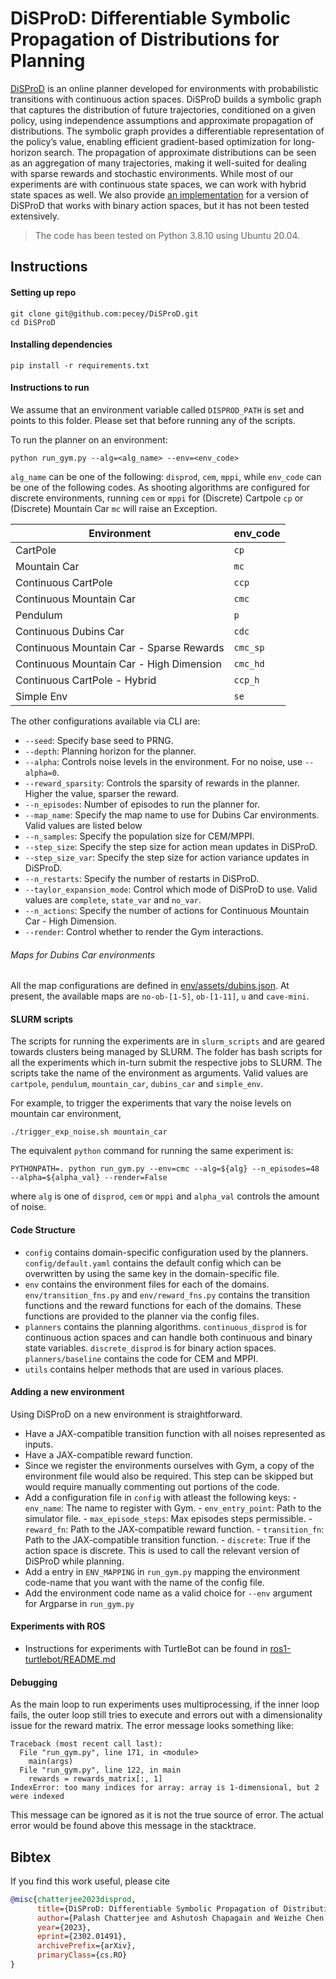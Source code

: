 # DiSProD: Differentiable Symbolic Propagation of Distributions for Planning 

[DiSProD](planners/continuous_disprod.py) is an online planner developed for environments with probabilistic transitions with continuous action spaces. DiSProD builds a symbolic graph that captures the distribution of future trajectories, conditioned on a given policy, using independence assumptions and approximate propagation of distributions. The symbolic graph provides a differentiable representation of the policy’s value, enabling efficient gradient-based optimization for long-horizon search. The propagation of approximate distributions can be seen as an aggregation of many trajectories, making it well-suited for dealing with sparse rewards and stochastic environments. While most of our experiments are with continuous state spaces, we can work with hybrid state spaces as well. We also provide [an implementation](planners/discrete_disprod.py) for a version of DiSProD that works with binary action spaces, but it has not been tested extensively.

> The code has been tested on Python 3.8.10 using Ubuntu 20.04.

## Instructions

#### Setting up repo
```shell
git clone git@github.com:pecey/DiSProD.git
cd DiSProD
```
#### Installing dependencies

```shell
pip install -r requirements.txt
```

#### Instructions to run

We assume that an environment variable called `DISPROD_PATH` is set and points to this folder. Please set that before running any of the scripts.

To run the planner on an environment:
```shell
python run_gym.py --alg=<alg_name> --env=<env_code>
```
`alg_name` can be one of the following: `disprod`, `cem`, `mppi`, while `env_code` can be one of the following codes. As shooting algorithms are configured for discrete environments, running `cem` or `mppi` for (Discrete) Cartpole `cp` or (Discrete) Mountain Car `mc` will raise an Exception.

| Environment                               | env_code        |
| -----------                               | -----------     |
| CartPole                                  | `cp`            |
| Mountain Car                              | `mc`            |
| Continuous CartPole                       | `ccp`           |
| Continuous Mountain Car                   | `cmc`           |
| Pendulum                                  | `p`             |
| Continuous Dubins Car                     | `cdc`           |
| Continuous Mountain Car - Sparse Rewards  | `cmc_sp`        |
| Continuous Mountain Car - High Dimension  | `cmc_hd`        |
| Continuous CartPole - Hybrid              | `ccp_h`         |
| Simple Env                                | `se`            |


The other configurations available via CLI are:
- `--seed`: Specify base seed to PRNG.
- `--depth`: Planning horizon for the planner.
- `--alpha`: Controls noise levels in the environment. For no noise, use `--alpha=0`.
- `--reward_sparsity`: Controls the sparsity of rewards in the planner. Higher the value, sparser the reward.
- `--n_episodes`: Number of episodes to run the planner for.
- `--map_name`: Specify the map name to use for Dubins Car environments. Valid values are listed below
- `--n_samples`: Specify the population size for CEM/MPPI.
- `--step_size`: Specify the step size for action mean updates in DiSProD. 
- `--step_size_var`: Specify the step size for action variance updates in DiSProD.
- `--n_restarts`: Specify the number of restarts in DiSProD.
- `--taylor_expansion_mode`: Control which mode of DiSProD to use. Valid values are `complete`, `state_var` and `no_var`.
- `--n_actions`: Specify the number of actions for Continuous Mountain Car - High Dimension.  
- `--render`: Control whether to render the Gym interactions.

###### Maps for Dubins Car environments

All the map configurations are defined in [env/assets/dubins.json](env/assets/dubins.json). At present, the available maps are `no-ob-[1-5]`, `ob-[1-11]`, `u` and `cave-mini`.

#### SLURM scripts

The scripts for running the experiments are in `slurm_scripts` and are geared towards clusters being managed by SLURM. The folder has bash scripts for all the experiments which in-turn submit the respective jobs to SLURM. The scripts take the name of the environment as arguments. Valid values are `cartpole`, `pendulum`, `mountain_car`, `dubins_car` and `simple_env`. 

For example, to trigger the experiments that vary the noise levels on mountain car environment, 

```shell
./trigger_exp_noise.sh mountain_car
```

The equivalent `python` command for running the same experiment is:

```shell
PYTHONPATH=. python run_gym.py --env=cmc --alg=${alg} --n_episodes=48 --alpha=${alpha_val} --render=False 
```

where `alg` is one of `disprod`, `cem` or `mppi` and `alpha_val` controls the amount of noise.

#### Code Structure

- `config` contains domain-specific configuration used by the planners. `config/default.yaml` contains the default config which can be overwritten by using the same key in the domain-specific file.
- `env` contains the environment files for each of the domains. `env/transition_fns.py` and `env/reward_fns.py` contains the transition functions and the reward functions for each of the domains. These functions are provided to the planner via the config files. 
- `planners` contains the planning algorithms. `continuous_disprod` is for continuous action spaces and can handle both continuous and binary state variables. `discrete_disprod` is for binary action spaces. `planners/baseline` contains the code for CEM and MPPI.
- `utils` contains helper methods that are used in various places.

#### Adding a new environment

Using DiSProD on a new environment is straightforward. 
- Have a JAX-compatible transition function with all noises represented as inputs.
- Have a JAX-compatible reward function.
- Since we register the environments ourselves with Gym, a copy of the environment file would also be required. This step can be skipped but would require manually commenting out portions of the code.
- Add a configuration file in `config` with atleast the following keys:
      - `env_name`: The name to register with Gym.
      - `env_entry_point`: Path to the simulator file.
      - `max_episode_steps`: Max episodes steps permissible.
      - `reward_fn`: Path to the JAX-compatible reward function.
      - `transition_fn`: Path to the JAX-compatible transition function.
      - `discrete`: True if the action space is discrete. This is used to call the relevant version of DiSProD while planning. 
- Add a entry in `ENV_MAPPING` in `run_gym.py` mapping the environment code-name that you want with the name of the config file.
- Add the environment code name as a valid choice for `--env` argument for Argparse in `run_gym.py`


#### Experiments with ROS

- Instructions for experiments with TurtleBot can be found in [ros1-turtlebot/README.md](ros1-turtlebot/README.md)

#### Debugging

As the main loop to run experiments uses multiprocessing, if the inner loop fails, the outer loop still tries to execute and errors out with a dimensionality issue for the reward matrix. The error message looks something like:

```shell
Traceback (most recent call last):
  File "run_gym.py", line 171, in <module>
    main(args)
  File "run_gym.py", line 122, in main
    rewards = rewards_matrix[:, 1]
IndexError: too many indices for array: array is 1-dimensional, but 2 were indexed
```

This message can be ignored as it is not the true source of error. The actual error would be found above this message in the stacktrace.

## Bibtex
If you find this work useful, please cite

```bibtex
@misc{chatterjee2023disprod,
      title={DiSProD: Differentiable Symbolic Propagation of Distributions for Planning}, 
      author={Palash Chatterjee and Ashutosh Chapagain and Weizhe Chen and Roni Khardon},
      year={2023},
      eprint={2302.01491},
      archivePrefix={arXiv},
      primaryClass={cs.RO}
}
```